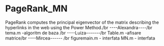 # PageRank_MN
PageRank computes the principal eigenvector of the matrix describing the hyperlinks in the web using the  Power Method./br
----Alexandra----/br
tema.m -algoritm de baza /br
----Luiza-------/br
Table.m -afisare matrice/br
----Mircea------ /br
figuremain.m - interfata 
MN.m - interfata
